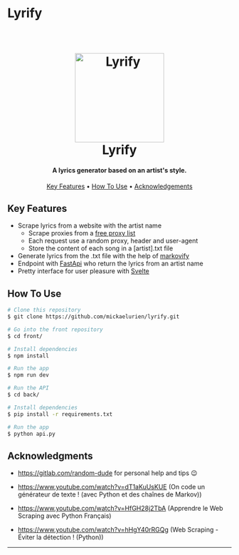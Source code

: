 

# Lyrify

<h1 align="center">
  <br>
  <a href="https://mickaelurien.fr/projexts/lyrify"><img src="https://mickaelurien.fr/projects/lyrify/logo.png" alt="Lyrify" width="200"></a>
  <br>
  Lyrify
</h1>

<h4 align="center">A lyrics generator based on an artist's style.</h4>

<p align="center">
  <a href="#key-features">Key Features</a> •
  <a href="#how-to-use">How To Use</a> •
  <a href="#acknowledgments">Acknowledgements</a>
</p>

## Key Features
- Scrape lyrics from a website with the artist name
	- Scrape proxies from a [free proxy list](https://free-proxy-list.net/)
	- Each request use a random proxy, header and user-agent
	- Store the content of each song in a [artist].txt file
- Generate lyrics from the .txt file with the help of [markovify](https://github.com/jsvine/markovify)
- Endpoint with [FastApi](https://fastapi.tiangolo.com) who return the lyrics from an artist name
- Pretty interface for user pleasure with [Svelte](https://svelte.dev/)



## How To Use

```bash
# Clone this repository
$ git clone https://github.com/mickaelurien/lyrify.git

# Go into the front repository
$ cd front/

# Install dependencies
$ npm install

# Run the app
$ npm run dev
```

```bash
# Run the API
$ cd back/

# Install dependencies
$ pip install -r requirements.txt

# Run the app
$ python api.py
```

## Acknowledgments

- https://gitlab.com/random-dude for personal help and tips 😉

- https://www.youtube.com/watch?v=dT1aKuUsKUE (On code un générateur de texte ! (avec Python et des chaînes de Markov))

- https://www.youtube.com/watch?v=HfGH28j2TbA (Apprendre le Web Scraping avec Python Français)

- https://www.youtube.com/watch?v=hHgY40rRGQg (Web Scraping - Éviter la détection ! (Python))

---
